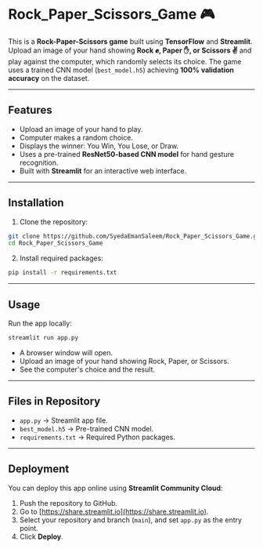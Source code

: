 
# Rock_Paper_Scissors_Game 🎮

This is a **Rock-Paper-Scissors game** built using **TensorFlow** and **Streamlit**.  
Upload an image of your hand showing **Rock ✊, Paper ✋, or Scissors ✌️** and play against the computer, which randomly selects its choice. The game uses a trained CNN model (`best_model.h5`) achieving **100% validation accuracy** on the dataset.

---

## Features

- Upload an image of your hand to play.
- Computer makes a random choice.
- Displays the winner: You Win, You Lose, or Draw.
- Uses a pre-trained **ResNet50-based CNN model** for hand gesture recognition.
- Built with **Streamlit** for an interactive web interface.

---

## Installation

1. Clone the repository:

```bash
git clone https://github.com/SyedaEmanSaleem/Rock_Paper_Scissors_Game.git
cd Rock_Paper_Scissors_Game
````

2. Install required packages:

```bash
pip install -r requirements.txt
```

---

## Usage

Run the app locally:

```bash
streamlit run app.py
```

* A browser window will open.
* Upload an image of your hand showing Rock, Paper, or Scissors.
* See the computer's choice and the result.

---

## Files in Repository

* `app.py` → Streamlit app file.
* `best_model.h5` → Pre-trained CNN model.
* `requirements.txt` → Required Python packages.

---

## Deployment

You can deploy this app online using **Streamlit Community Cloud**:

1. Push the repository to GitHub.
2. Go to [https://share.streamlit.io](https://share.streamlit.io).
3. Select your repository and branch (`main`), and set `app.py` as the entry point.
4. Click **Deploy**.

